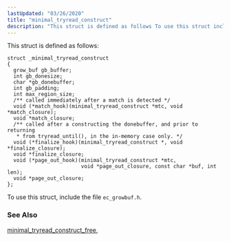 ```yaml
---
lastUpdated: "03/26/2020"
title: "minimal_tryread_construct"
description: "This struct is defined as follows To use this struct include the file ec growbuf h minimal tryread construct free..."
---
```


This struct is defined as follows:

```
struct _minimal_tryread_construct
{
  grow_buf gb_buffer;
  int gb_donesize;
  char *gb_donebuffer;
  int gb_padding;
  int max_region_size;
  /** called immediately after a match is detected */
  void (*match_hook)(minimal_tryread_construct *mtc, void *match_closure);
  void *match_closure;
  /** called after a constructing the donebuffer, and prior to returning
   * from tryread_until(), in the in-memory case only. */
  void (*finalize_hook)(minimal_tryread_construct *, void *finalize_closure);
  void *finalize_closure;
  void (*page_out_hook)(minimal_tryread_construct *mtc, 
                        void *page_out_closure, const char *buf, int len);
  void *page_out_closure;
};
```

To use this struct, include the file `ec_growbuf.h`.

### <a name="idp46371168"></a> See Also

[minimal_tryread_construct_free](/momentum/3/3-api/apis-minimal-tryread-construct-free),
